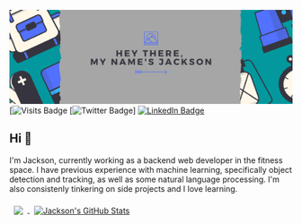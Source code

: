 [![Jackson's Github Banner](./assets/banner.png)](https://nonactionjackson.com)  
[![Visits Badge](https://badges.pufler.dev/visits/actionjackson86/actionjackson86)
[![Twitter Badge](https://img.shields.io/twitter/follow/act10n_jacks0n?label=Follow&logo=Twitter&style=flat)]
[![LinkedIn Badge](https://img.shields.io/badge/LinkedIn-Profile-informational?style=flat&logo=linkedinlogoColor=white&color=0D76A8)](https://www.linkedin.com/in/nonactionjackson/)

## Hi 👋

I'm Jackson, currently working as a backend web developer in the fitness space. I have previous experience with machine learning, specifically object detection and tracking, as well as some natural language processing. I'm also consistenly tinkering on side projects and I love learning.

<a href="https://github.com/actionjackson86">
  <img align="center" style="margin:0.5rem" src="https://github-readme-stats.vercel.app/api/top-langs/?username=actionjackson86&hide=html,css&title_color=ffffff&text_color=c9cacc&icon_color=4AB197&bg_color=1A2B34" />
</a>

<a href="https://github.com/actionjackson86">
  <img align="center" style="margin:0.5rem" src="https://github-readme-stats.vercel.app/api?username=actionjackson86&show_icons=true&line_height=27&count_private=true&title_color=ffffff&text_color=c9cacc&icon_color=4AB097&bg_color=1A2B34" alt="Jackson's GitHub Stats" />
</a>
